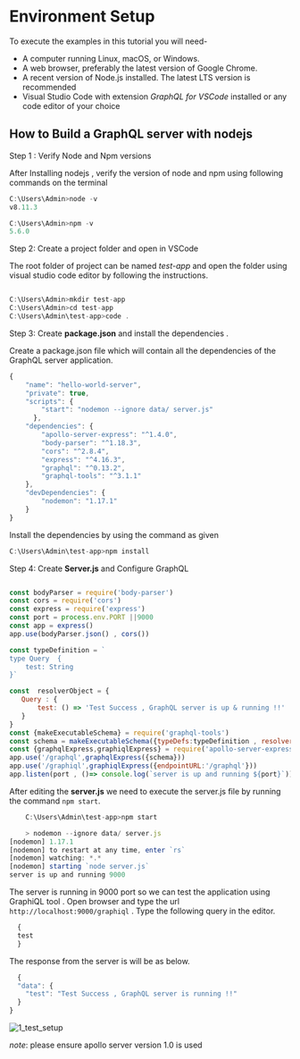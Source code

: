 
# Environment Setup

To execute the examples in this tutorial you will need-

- A computer running Linux, macOS, or Windows.
- A web browser, preferably the latest version of Google Chrome.
- A recent version of Node.js installed. The latest LTS version is recommended
- Visual Studio Code with extension *GraphQL for VSCode* installed or any code editor of your choice

## How to Build a GraphQL server with nodejs

 Step 1 : Verify Node and Npm versions
  
  After Installing nodejs , verify the version of node and npm using following commands on the terminal

```javascript
C:\Users\Admin>node -v
v8.11.3

C:\Users\Admin>npm -v
5.6.0

```

Step 2: Create a project folder and open in VSCode

The root folder of project can be named *test-app* and open the folder using visual studio code editor by following the instructions.

```javascript

C:\Users\Admin>mkdir test-app
C:\Users\Admin>cd test-app
C:\Users\Admin\test-app>code .

```

Step 3: Create  **package.json** and install the dependencies .

Create a package.json file which will contain all the dependencies of the GraphQL server application.

```javascript
{
    "name": "hello-world-server",
    "private": true,
    "scripts": {
        "start": "nodemon --ignore data/ server.js"
      },
    "dependencies": {
        "apollo-server-express": "^1.4.0",
        "body-parser": "^1.18.3",
        "cors": "^2.8.4",
        "express": "^4.16.3",
        "graphql": "^0.13.2",
        "graphql-tools": "^3.1.1"
    },
    "devDependencies": {
        "nodemon": "1.17.1"
    }
}

```

Install the dependencies by using the command as given

```javascript
C:\Users\Admin\test-app>npm install
```

Step 4: Create **Server.js** and Configure GraphQL

```javascript

const bodyParser = require('body-parser')
const cors = require('cors')
const express = require('express')
const port = process.env.PORT ||9000
const app = express()
app.use(bodyParser.json() , cors())

const typeDefinition = `
type Query  {
    test: String
}`

const  resolverObject = {
   Query : {
       test: () => 'Test Success , GraphQL server is up & running !!'
   }
}
const {makeExecutableSchema} = require('graphql-tools')
const schema = makeExecutableSchema({typeDefs:typeDefinition , resolvers:resolverObject})
const {graphqlExpress,graphiqlExpress} = require('apollo-server-express')
app.use('/graphql',graphqlExpress({schema}))
app.use('/graphiql',graphiqlExpress({endpointURL:'/graphql'}))
app.listen(port , ()=> console.log(`server is up and running ${port}`))

```

After editing the **server.js** we need to execute the server.js file by running the command `npm start`.

```javascript
    C:\Users\Admin\test-app>npm start  

    > nodemon --ignore data/ server.js
[nodemon] 1.17.1
[nodemon] to restart at any time, enter `rs`
[nodemon] watching: *.*
[nodemon] starting `node server.js`
server is up and running 9000
```

The server is running in 9000 port so we can test the application using GraphiQL tool . Open browser and type the url `http://localhost:9000/graphiql` . Type the following query in the editor.

```javascript
  {
  test
  }

```

The response from the server is will be as below.

```javascript
  {
  "data": {
    "test": "Test Success , GraphQL server is running !!"
  }
}


```

![1_test_setup](https://user-images.githubusercontent.com/9062443/44847540-704a4e80-ac71-11e8-9bc2-d76fa69d822f.png)

 *note*: please ensure apollo server version 1.0 is used

